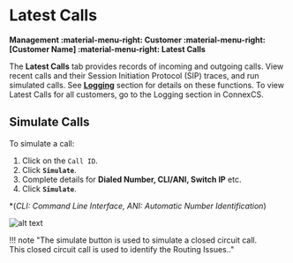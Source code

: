 # Latest Calls
**Management :material-menu-right: Customer :material-menu-right: [Customer Name] :material-menu-right: Latest Calls**

The **Latest Calls** tab provides records of incoming and outgoing calls. View recent calls and their Session Initiation Protocol (SIP) traces, and run simulated calls. See [**Logging**](https://docs.connexcs.com/logging/) section for details on these functions. To view Latest Calls for all customers, go to the Logging section in ConnexCS. 

## Simulate Calls
To simulate a call: 

1. Click on the `Call ID`.
2. Click **`Simulate`**.
3. Complete details for **Dialed Number, CLI/ANI, Switch IP** etc.
4. Click **`Simulate`**.

*(*CLI: Command Line Interface, ANI: Automatic Number Identification*)

![alt text][simulate-call]

[simulate-call]: /customer/img/52.png "Simulate Call"

!!! note "The simulate button is used to simulate a closed circuit call.<br>This closed circuit call is used to identify the Routing Issues.."
<!--stackedit_data:
eyJoaXN0b3J5IjpbLTM1NjA0NTYyXX0=
-->